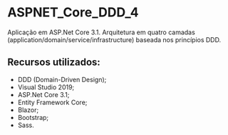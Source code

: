 # ASPNET_Core_DDD_4
Aplicação em ASP.Net Core 3.1. Arquitetura em quatro camadas (application/domain/service/infrastructure) baseada nos princípios DDD.

## Recursos utilizados:

- DDD (Domain-Driven Design);
- Visual Studio 2019;
- ASP.Net Core 3.1;
- Entity Framework Core;
- Blazor;
- Bootstrap;
- Sass.
